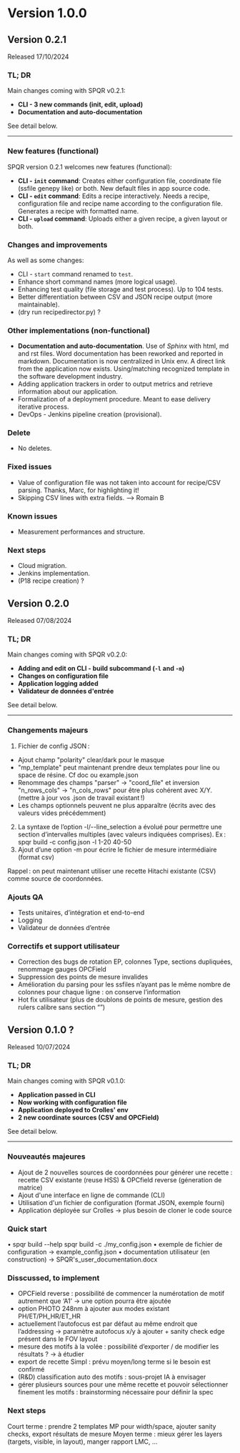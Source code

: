 # Version 1.0.0
<!-- sum up all previous main changes from v0 to v1-->

## Version 0.2.1
Released 17/10/2024  
### **TL; DR**
Main changes coming with SPQR v0.2.1:  
- **CLI - 3 new commands (init, edit, upload)**  
- **Documentation and auto-documentation**  

See detail below.

---

### New features (functional)
SPQR version 0.2.1 welcomes new features (functional):  
- **CLI - `init` command**: Creates either configuration file, coordinate file (ssfile genepy like) or both. New default files in app source code.
- **CLI - `edit` command**: Edits a recipe interactively. Needs a recipe, configuration file and recipe name according to the configuration file. Generates a recipe with formatted name.
- **CLI - `upload` command**: Uploads either a given recipe, a given layout or both. 

### Changes and improvements
As well as some changes:  
- CLI - `start` command renamed to `test`.  
- Enhance short command names (more logical usage).
- Enhancing test quality (file storage and test process). Up to 104 tests.  
- Better differentiation between CSV and JSON recipe output (more maintainable).  
- (dry run recipedirector.py) ?

### Other implementations (non-functional)
- **Documentation and auto-documentation**. Use of _Sphinx_ with html, md and rst files. Word documentation has been reworked and reported in markdown. Documentation is now centralized in Unix env. A direct link from the application now exists. Using/matching recognized template in the software development industry.  
- Adding application trackers in order to output metrics and retrieve information about our application.  
- Formalization of a deployment procedure. Meant to ease delivery iterative process.
- DevOps - Jenkins pipeline creation (provisional).

### Delete
- No deletes.

### Fixed issues
- Value of configuration file was not taken into account for recipe/CSV parsing. Thanks, Marc, for highlighting it!  
- Skipping CSV lines with extra fields. --> Romain B  

### Known issues
- Measurement performances and structure.  

### Next steps
- Cloud migration.  
- Jenkins implementation.  
- (P18 recipe creation) ?

## Version 0.2.0
Released 07/08/2024  
### **TL; DR**
Main changes coming with SPQR v0.2.0:  
- **Adding and edit on CLI - build subcommand (`-l` and `-m`)**  
- **Changes on configuration file**  
- **Application logging added**
- **Validateur de données d'entrée**

See detail below.

---

### Changements majeurs
1) Fichier de config JSON :
- Ajout champ "polarity" clear/dark pour le masque
- "mp_template" peut maintenant prendre deux templates pour line ou space de résine. Cf doc ou example.json
- Renommage des champs "parser" → "coord_file" et inversion "n_rows_cols" → "n_cols_rows" pour être plus cohérent avec X/Y.
(mettre à jour vos .json de travail existant !)
- Les champs optionnels peuvent ne plus apparaître (écrits avec des valeurs vides précédemment)
2) La syntaxe de l’option -l/--line_selection a évolué pour permettre une section d’intervalles multiples (avec valeurs indiquées comprises). Ex :  spqr build -c config.json -l 1-20 40-50
3) Ajout d’une option -m pour écrire le fichier de mesure intermédiaire (format csv)

Rappel : on peut maintenant utiliser une recette Hitachi existante (CSV) comme source de coordonnées.

### Ajouts QA
- Tests unitaires, d’intégration et end-to-end
- Logging
- Validateur de données d’entrée

### Correctifs et support utilisateur
- Correction des bugs de rotation EP, colonnes Type, sections dupliquées, renommage gauges OPCField
- Suppression des points de mesure invalides
- Amélioration du parsing pour les ssfiles n’ayant pas le même nombre de colonnes pour chaque ligne : on conserve l’information
- Hot fix utilisateur (plus de doublons de points de mesure, gestion des rulers calibre sans section “<comment>”)


## Version 0.1.0 ?
Released 10/07/2024  
### **TL; DR**
Main changes coming with SPQR v0.1.0:  
- **Application passed in CLI**
- **Now working with configuration file**
- **Application deployed to Crolles' env**
- **2 new coordinate sources (CSV and OPCField)**

See detail below.

---

### Nouveautés majeures
- Ajout de 2 nouvelles sources de coordonnées pour générer une recette :
recette CSV existante (reuse HSS) & OPCfield reverse (géneration de matrice)
- Ajout d'une interface en ligne de commande (CLI)
- Utilisation d'un fichier de configuration (format JSON, exemple fourni)
- Application déployée sur Crolles -> plus besoin de cloner le code source

### Quick start
•	spqr build --help
spqr build -c ./my_config.json
•	exemple de fichier de configuration →   example_config.json
•	documentation utilisateur (en construction) →   SPQR's_user_documentation.docx

### Disscussed, to implement
- OPCField reverse : possibilité de commencer la numérotation de motif autrement que ‘A1’ -> une option pourra être ajoutée
- option PHOTO 248nm à ajouter aux modes existant PH/ET/PH_HR/ET_HR
- actuellement l’autofocus est par défaut au même endroit que l’addressing -> paramètre autofocus x/y à ajouter + sanity check edge présent dans le FOV layout
- mesure des motifs à la volée : possibilité d’exporter / de modifier les résultats ? -> à étudier
- export de recette Simpl : prévu moyen/long terme si le besoin est confirmé
- (R&D) classification auto des motifs : sous-projet IA à envisager
- gérer plusieurs sources pour une même recette et pouvoir sélectionner finement les motifs : brainstorming nécessaire pour définir la spec

### Next steps
Court terme : prendre 2 templates MP pour width/space, ajouter sanity checks, export résultats de mesure
Moyen terme : mieux gérer les layers (targets, visible, in layout), manger rapport LMC, …
